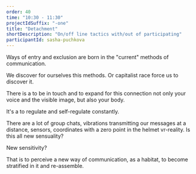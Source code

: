 ```yaml
---
order: 40
time: "10:30 - 11:30"
projectIdSuffix: "-one"
title: "Detachment"
shortDescription: "On/off line tactics with/out of participating"
participantId: sasha-puchkova
---
```


Ways of entry and exclusion are born in the "current" methods of communication.

We discover for ourselves this methods. Or capitalist race force us to discover it.

There is a to be in touch and  to expand for this connection not only your voice and the visible image, but also your body.

It's a to regulate  and self-regulate constantly.

There are a lot of group chats, vibrations transmitting our messages at a distance, sensors, coordinates with a zero point in the helmet vr-reality. Is this all new sensuality?

New sensitivity?

That is to perceive a new way of communication, as a habitat, to become stratified in it and re-assemble.
